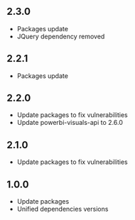 ## 2.3.0
* Packages update
* JQuery dependency removed

## 2.2.1
* Packages update

## 2.2.0
* Update packages to fix vulnerabilities
* Update powerbi-visuals-api to 2.6.0

## 2.1.0
* Update packages to fix vulnerabilities

## 1.0.0
* Update packages
* Unified dependencies versions
